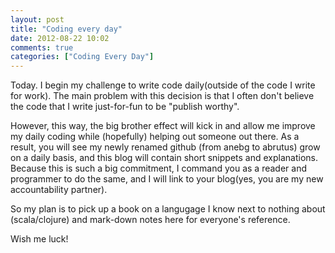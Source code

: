 ```yaml
---
layout: post
title: "Coding every day"
date: 2012-08-22 10:02
comments: true
categories: ["Coding Every Day"]
---
```

Today. I begin my challenge to write code daily(outside of the code I write for work). The main problem with this decision is that I often don't believe the code that I write just-for-fun to be "publish worthy". 

However, this way, the big brother effect will kick in and allow me improve my daily coding while (hopefully) helping out someone out there. As a result, you will see my newly renamed github (from anebg to abrutus) grow on a daily basis, and this blog will contain short snippets and explanations. Because this is such a big commitment, I command you as a reader and programmer to do the same, and I will link to your blog(yes, you are my new accountability partner).

So my plan is to pick up a book on a langugage I know next to nothing about (scala/clojure) and mark-down notes here for everyone's reference. 

Wish me luck!

